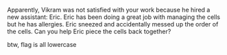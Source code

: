 Apparently, Vikram was not satisfied with your work because he hired a new assistant: Eric. Eric has been doing a great job with managing the cells but he has allergies. Eric sneezed and accidentally messed up the order of the cells. Can you help Eric piece the cells back together?

btw, flag is all lowercase